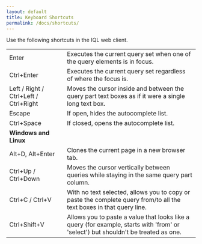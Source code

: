 ```yaml
---
layout: default
title: Keyboard Shortcuts
permalink: /docs/shortcuts/
---
```


Use the following shortcuts in the IQL web client.

| | |
| ---- | ----- |
| Enter | Executes the current query set when one of the query elements is in focus. |
| Ctrl+Enter | Executes the current query set regardless of where the focus is. |
| Left / Right / Ctrl+Left / Ctrl+Right  | Moves the cursor inside and between the query part text boxes as if it were a single long text box. |
| Escape | If open, hides the autocomplete list. |
| Ctrl+Space | If closed, opens the autocomplete list. |
| **Windows and Linux** | |
| Alt+D, Alt+Enter | Clones the current page in a new browser tab. |
| Ctrl+Up / Ctrl+Down | Moves the cursor vertically between queries while staying in the same query part column. |
| Ctrl+C / Ctrl+V  | With no text selected, allows you to copy or paste the complete query from/to all the text boxes in that query line. |
| Ctrl+Shift+V | Allows you to paste a value that looks like a query (for example, starts with 'from' or 'select') but shouldn't be treated as one.  |

